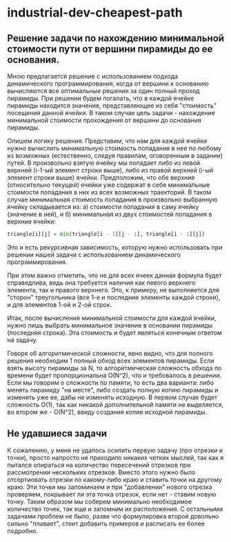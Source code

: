 # industrial-dev-cheapest-path

## Решение задачи по нахождению минимальной стоимости пути от вершини пирамиды до ее основания.
Мною предлагается решение с использованием подхода динамического программирования, когда от вершини к основанию вычисляются все оптимальные решения за один полный проход пирамиды.
При решении будем погалать, что в каждой ячейке пирамиды находится значение, представляющее из себя "стоимость" посещения данной ячейки. В таком случае цель задачи - нахождение минимальной стоимости прохождения от вершини до основания пирамиды.

Опишем логику решения:
Представим, что нам для каждой ячейки нужно вычислить минимальную стоимость попадания в нее по любому из возможных (естественно, следуя правилам, оговоренным в задании) путей. В произвольно взятую ячейку мы попадает либо из левой верхней (i-1-ый элемент строки выше), либо из правой верхней (i-ый элемент строки выше) ячейки. Предположим, что обе верхние (относительно текущей) ячейки уже содержат в себе минимальные стоимости попадания в них из всех возможных траекторий. В таком случае минимальная стоимость попадания в произвольно выбранную ячейку складывается из: а) стоимости попадания в саму ячейку (значение в ней), и б) минимальная из двух стоимостей попадания в верхние ячейки:
```python
triangle[i][j] = min(triangle[i - 1][j - 1], triangle[i - 1][j])
```

Это и есть рекурсивная зависимость, которую нужно использовать при решении нашей задачи с использованием динамического программирования.

При этом важно отметить, что не для всех ячеек данная формула будет справедлива, ведь она требуется наличия как левого верхнего элемента, так и правого верхнего. Это, к примеру, не выполняется для "сторон" треугольника (все 1-е и последние элементы каждой строки), и для элементов 1-ой и 2-ой строк.

Итак, после вычисления минимальной стоимости для каждой ячейки, нужно лишь выбрать минимальное значение в основании пирамиды (последняя строка). Эта стоимость и будет являться конечным ответом на задачу.

Говоря об алгоритмической сложности, явно видно, что для полного решения необходим 1 полный обход всех элементов пирамиды. Если взять высоту пирамиды за N, то алгоритмическая сложность обхода по времени будет пропорциональна O(N^2), что и требовалось в решении. Если мы говорим о сложности по памяти, то есть два варианта: либо менять пирамиду "на месте", либо создать полную копию пирамиды и изменять уже ее, дабы не изменять исходную. В первом случае будет сложность O(1), так как никакой дополнительной памяти не выделяется, во втором же - O(N^2), ввиду создания копии исходной пирамиды.


## Не удавшиеся задачи
К сожалению, у меня не удалось осилить первую задачу (про отрезки и точки), просто напросто не приходило никаких четких мыслей, так как я пытался опираться на количество пересечений отрезков при рассмотрении нескольких отрезков. Вместо этого нужно было отсортиовать отрезки по какому-либо краю и ставить точки на другому краю. Эти точки мы запоминаем и при "добавлении" нового отрезка проверяем, покрывает ли эта точка отрезок, если нет - ставим новую точку. Таким образом мы соберем минимально необходимое количество точек, так еще и запомним их расположения.
С остальными задачами проблем не было, разве что формулировка второй довольно сильно "плавает", стоит добавить примеров и расписать ее более подробно.


